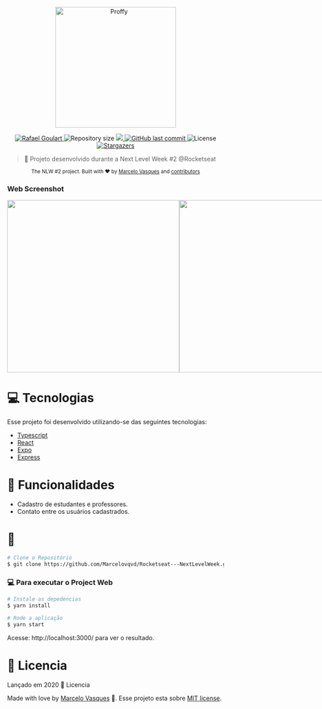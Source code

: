 <p align="center">
   <img src="./.github/logo.png" alt="Proffy" width="280"/>
</p>

<p align="center">	
   <a href="https://www.linkedin.com/in/marcelovqvd/">
      <img alt="Rafael Goulart" src="https://img.shields.io/badge/-RafaelGoulartB-8257E5?style=flat&logo=Linkedin&logoColor=white" />
   </a>
  <img alt="Repository size" src="https://img.shields.io/github/repo-size/Marcelovqvd/Rocketseat---NextLevelWeek?color=774DD6">

  <a aria-label="Completed" href="https://nextlevelweek.com/episodios/omnistack/edicao/2">
    <img src="https://img.shields.io/badge/Proffy-NLW 2.0-8257E5?logo=data:image/png;base64,iVBORw0KGgoAAAANSUhEUgAAABAAAAAQCAMAAAAoLQ9TAAAALVBMVEVHcExxWsF0XMJzXMJxWcFsUsD///9jRrzY0u6Xh9Gsn9n39fyMecy0qd2bjNJWBT0WAAAABHRSTlMA2Do606wF2QAAAGlJREFUGJVdj1cWwCAIBLEsRU3uf9xobDH8+GZwUYi8i6ucJwrxKE+7D0G9Q4vlYqtmCSjndr4CgCgzlyFgfKfKCVO0LrPKjmiqMxGXkJwNnXskqWG+1oSM+BSwD8f29YLNjvx/OQrn+g99oQSoNmt3PgAAAABJRU5ErkJggg=="></img>
  </a>
  <a href="https://github.com/Marcelovqvd/Rocketseat---NextLevelWeek/commits/master">
    <img alt="GitHub last commit" src="https://img.shields.io/github/last-commit/Marcelovqvd/Rocketseat---NextLevelWeek?color=774DD6">
  </a> 
  <img alt="License" src="https://img.shields.io/badge/license-MIT-8257E5">
  <a href="https://github.com/Marcelovqvd/Rocketseat---NextLevelWeek/stargazers">
    <img alt="Stargazers" src="https://img.shields.io/github/stars/Marcelovqvd/Rocketseat---NextLevelWeek?color=8257E5&logo=github">
  </a>
</p>

> :rocket: Projeto desenvolvido durante a Next Level Week #2 @Rocketseat

<div align="center">
  <sub>The NLW #2 project. Built with ❤︎ by
    <a href="https://github.com/Marcelovqvd">Marcelo Vasques</a> and
    <a href="https://github.com/Marcelovqvd/Rocketseat---NextLevelWeek/graphs/contributors">
      contributors
    </a>
  </sub>
</div>

### Web Screenshot
<div style="display: flex; flex-direction: 'row'; align-items: 'center';">
   <img src="./.github/web-landing.png" width="400px">
   <img src="./.github/web-list.png" width="400px">
</div>

# :computer: Tecnologias
Esse projeto foi desenvolvido utilizando-se das seguintes tecnologias:

* [Typescript](https://www.typescriptlang.org/)      
* [React](https://reactjs.org/)      
* [Expo](https://expo.io/)       
* [Express](https://expressjs.com/) 

# :rocket: Funcionalidades

* Cadastro de estudantes e professores.
* Contato entre os usuários cadastrados.

# :construction_worker:
```bash
# Clone o Repositório
$ git clone https://github.com/Marcelovqvd/Rocketseat---NextLevelWeek.git
```

### 💻 Para executar o Project Web

```bash
# Instale as depedencias
$ yarn install

# Rode a aplicação
$ yarn start
```
Acesse: http://localhost:3000/ para ver o resultado.


# :closed_book: Licencia

Lançado em 2020 :closed_book: Licencia

Made with love by [Marcelo Vasques](https://github.com/Marcelovqvd) 🚀.
Esse projeto esta sobre [MIT license](./LICENSE).

